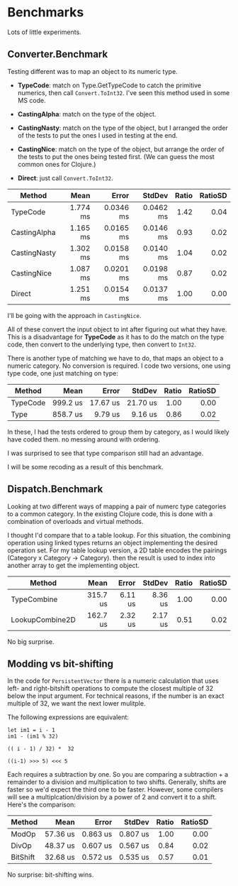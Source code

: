 # Benchmarks

Lots of little experiments.

## Converter.Benchmark

Testing different was to map an object to its numeric type.

- __TypeCode__: match on Type.GetTypeCode to catch the primitive numerics, then call `Convert.ToInt32`.  I've seen this method used in some MS code.

- __CastingAlpha__: match on the type of the object.  
- __CastingNasty__: match on the type of the object, but I arranged the order of the tests to put the ones I used in testing at the end.
- __CastingNice__: match on the type of the object, but arrange the order of the tests to put the ones being tested first.  (We can guess the most common ones for Clojure.)
- __Direct__: just call `Convert.ToInt32`.


|       Method |     Mean |     Error |    StdDev | Ratio | RatioSD |
|------------- |---------:|----------:|----------:|------:|--------:|
|     TypeCode | 1.774 ms | 0.0346 ms | 0.0462 ms |  1.42 |    0.04 |
| CastingAlpha | 1.165 ms | 0.0165 ms | 0.0146 ms |  0.93 |    0.02 |
| CastingNasty | 1.302 ms | 0.0158 ms | 0.0140 ms |  1.04 |    0.02 |
|  CastingNice | 1.087 ms | 0.0201 ms | 0.0198 ms |  0.87 |    0.02 |
|       Direct | 1.251 ms | 0.0154 ms | 0.0137 ms |  1.00 |    0.00 |

I'll be going with the approach in `CastingNice`.

All of these convert the input object to int after figuring out what they have.
This is a disadvantage for __TypeCode__ as it has to do the match on the type code, then convert to the underlying type, then convert to `Int32`.  

There is another type of matching we have to do, that maps an object to a numeric category.  No conversion is required.  I code two versions, one using type code, one just matching on type:

|   Method |     Mean |    Error |   StdDev | Ratio | RatioSD |
|--------- |---------:|---------:|---------:|------:|--------:|
| TypeCode | 999.2 us | 17.67 us | 21.70 us |  1.00 |    0.00 |
|     Type | 858.7 us |  9.79 us |  9.16 us |  0.86 |    0.02 |

In these, I had the tests ordered to group them by category, as I would likely have coded them.
no messing around with ordering.

I was surprised to see that type comparison still had an advantage.

I will be some recoding as a result of this benchmark.


## Dispatch.Benchmark

Looking at two different ways of mapping a pair of numerc type categories to a common category.
In the existing Clojure code, this is done with a combination of overloads and virtual methods.

I thought I'd compare that to a table lookup.  For this situation, the combining operation using linked types returns an object implementing the desired operation set.  For my table lookup version, a 2D table encodes the pairings (Category x Category -> Category). then the result is used to index into another array to get the implementing object.

|          Method |     Mean |   Error |  StdDev | Ratio | RatioSD |
|---------------- |---------:|--------:|--------:|------:|--------:|
|     TypeCombine | 315.7 us | 6.11 us | 8.36 us |  1.00 |    0.00 |
| LookupCombine2D | 162.7 us | 2.32 us | 2.17 us |  0.51 |    0.02 |

No big surprise.

## Modding vs bit-shifting

In the code for `PersistentVector` there is a numeric calculation that uses left- and right-bitshift operations to compute the closest multiple of 32 below the input argument.
For technical reasons, if the number is an exact multiple of 32, we want the next lower mulitple.

The following expressions are equivalent:

```F#
let im1 = i - 1
im1 - (im1 % 32) 

(( i - 1) / 32) *  32

((i-1) >>> 5) <<< 5
```

Each requires a subtraction by one.  So you are comparing a subtraction + a remainder to a division and multiplication to two shifts.  Generally, shifts are faster so we'd expect the third one to be faster.  However, some compilers will see a multiplcation/division by a power of 2 and convert it to a shift.   Here's the comparison:



|   Method |     Mean |    Error |   StdDev | Ratio | RatioSD |
|--------- |---------:|---------:|---------:|------:|--------:|
|    ModOp | 57.36 us | 0.863 us | 0.807 us |  1.00 |    0.00 |
|    DivOp | 48.37 us | 0.607 us | 0.567 us |  0.84 |    0.02 |
| BitShift | 32.68 us | 0.572 us | 0.535 us |  0.57 |    0.01 |

No surprise: bit-shifting wins.